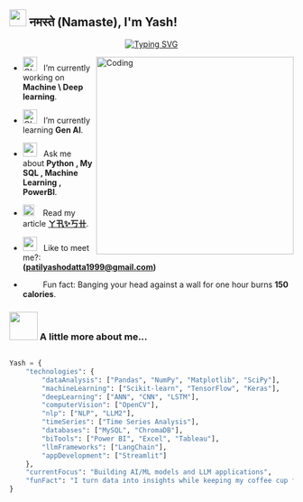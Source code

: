 <h2><img src="https://emojis.slackmojis.com/emojis/images/1531849430/4246/blob-sunglasses.gif?1531849430" width="30"/> नमस्ते (Namaste), I'm Yash! </a>  </h2>


</em></p>

<p align="center">
  <a href="https://git.io/typing-svg"><img src="https://readme-typing-svg.herokuapp.com?font=Fira+Code&pause=1000&width=435&lines=Data+scientist+and+analyst;DA%20|%20ML%20|%20AI%20|%20DL%20;Always+learning+new+things&center=true&height=45"   alt="Typing SVG" /></a>
</p>


<img align="right" alt="Coding" width="350" src="https://cdn.dribbble.com/users/1162077/screenshots/3848914/programmer.gif">

- <img alt="GIF" src="https://media.giphy.com/media/WUlplcMpOCEmTGBtBW/giphy.gif" width="25" /> &nbsp;  I’m currently working on **Machine \ Deep learning**. <br>

-  <img alt="GIF" src="https://github.com/SP-XD/SP-XD/blob/main/images/Developer.gif" width="25" /> &nbsp; I’m currently learning **Gen AI**. <br>

- <img src="https://github.com/SP-XD/SP-XD/blob/main/images/message.gif?raw=true" width="25" />&nbsp;&nbsp; Ask me about **Python , My SQL , Machine Learning , PowerBI**. <br>

- <img src="https://github.com/SP-XD/SP-XD/blob/main/images/hyperkitty.gif?raw=true" width="20" />&nbsp;&nbsp;&nbsp; Read my article **[ㄚ卂✨丂卄](https://medium.com/@patilyashodatta)**. <br>

- <img src="https://github.com/SP-XD/SP-XD/blob/main/images/letterbox.gif?raw=true" width="25" /> &nbsp;  Like to meet me?: **(patilyashodatta1999@gmail.com)**<br>

- &nbsp;&nbsp;<img src="https://github.com/SP-XD/SP-XD/blob/main/images/lightning.gif?raw=true" width="12" />&nbsp;&nbsp;&nbsp;&nbsp;Fun fact: Banging your head against a wall for one hour burns **150 calories**.<br>



### <img src="https://media.giphy.com/media/VgCDAzcKvsR6OM0uWg/giphy.gif" width="50"> A little more about me...  

```python

Yash = {
    "technologies": {
        "dataAnalysis": ["Pandas", "NumPy", "Matplotlib", "SciPy"],
        "machineLearning": ["Scikit-learn", "TensorFlow", "Keras"],
        "deepLearning": ["ANN", "CNN", "LSTM"],
        "computerVision": ["OpenCV"],
        "nlp": ["NLP", "LLM2"],
        "timeSeries": ["Time Series Analysis"],
        "databases": ["MySQL", "ChromaDB"],
        "biTools": ["Power BI", "Excel", "Tableau"],
        "llmFrameworks": ["LangChain"],
        "appDevelopment": ["Streamlit"]
    },
    "currentFocus": "Building AI/ML models and LLM applications",
    "funFact": "I turn data into insights while keeping my coffee cup full!"
}
```
